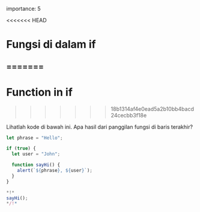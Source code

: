 importance: 5

<<<<<<< HEAD
# Fungsi di dalam if
=======
---
# Function in if
>>>>>>> 18b1314af4e0ead5a2b10bb4bacd24cecbb3f18e

Lihatlah kode di bawah ini. Apa hasil dari panggilan fungsi di baris terakhir?

```js run
let phrase = "Hello";

if (true) {
  let user = "John";

  function sayHi() {
    alert(`${phrase}, ${user}`);
  }
}

*!*
sayHi();
*/!*
```
